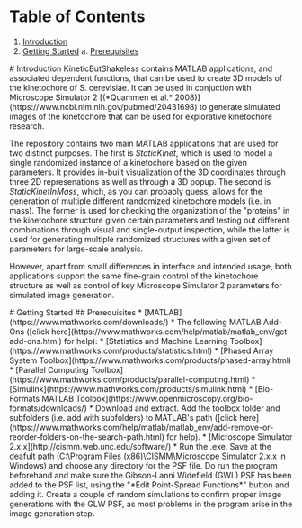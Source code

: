 # Table of Contents
1. [Introduction](#introduction)
2. [Getting Started](#gettingstarted)
  a. [Prerequisites](#prerequisites)

<a name="introduction" />
# Introduction
KineticButShakeless contains MATLAB applications, and associated dependent functions, that can be used to create 3D models of the kinetochore of S. cerevisiae. It can be used in conjuction with Microscope Simulator 2 [(*Quammen et al.* 2008)](https://www.ncbi.nlm.nih.gov/pubmed/20431698) to generate simulated images of the kinetochore that can be used for explorative kinetochore research.

The repository contains two main MATLAB applications that are used for two distinct purposes. The first is *StaticKinet*, which is used to model a single randomized instance of a kinetochore based on the given parameters. It provides in-built visualization of the 3D coordinates through three 2D represenations as well as through a 3D popup. The second is *StaticKinetInMass*, which, as you can probably guess, allows for the generation of multiple different randomized kinetochore models (i.e. in mass). The former is used for checking the organization of the "proteins" in the kinetochore structure given certain parameters and testing out different combinations through visual and single-output inspection, while the latter is used for generating multiple randomized structures with a given set of parameters for large-scale analysis.

However, apart from small differences in interface and intended usage, both applications support the same fine-grain control of the kinetochore structure as well as control of key Microscope Simulator 2 parameters for simulated image generation.

<a name="gettingstarted" />
# Getting Started
<a name="prerequisites" />
## Prerequisites
* [MATLAB](https://www.mathworks.com/downloads/)
* The following MATLAB Add-Ons ([click here](https://www.mathworks.com/help/matlab/matlab_env/get-add-ons.html) for help):
  * [Statistics and Machine Learning Toolbox](https://www.mathworks.com/products/statistics.html)
  * [Phased Array System Toolbox](https://www.mathworks.com/products/phased-array.html)
  * [Parallel Computing Toolbox](https://www.mathworks.com/products/parallel-computing.html)
  * [Simulink](https://www.mathworks.com/products/simulink.html)
* [Bio-Formats MATLAB Toolbox](https://www.openmicroscopy.org/bio-formats/downloads/)
  * Download and extract. Add the toolbox folder and subfolders (i.e. add with subfolders) to MATLAB's path ([click here](https://www.mathworks.com/help/matlab/matlab_env/add-remove-or-reorder-folders-on-the-search-path.html) for help).
* [Microscope Simulator 2.x.x](http://cismm.web.unc.edu/software/)
  * Run the .exe. Save at the deafult path (C:\Program Files (x86)\CISMM\Microscope Simulator 2.x.x in Windows) and choose any directory for the PSF file. Do run the program beforehand and make sure the Gibson-Lanni Widefield (GWL) PSF has been added to the PSF list, using the "*Edit Point-Spread Functions*" button and adding it. Create a couple of random simulations to confirm proper image generations with the GLW PSF, as most problems in the program arise in the image generation step.
